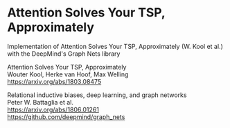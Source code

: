 # Attention Solves Your TSP, Approximately

Implementation of Attention Solves Your TSP, Approximately (W. Kool et al.) with the DeepMind's Graph Nets library


Attention Solves Your TSP, Approximately  
Wouter Kool, Herke van Hoof, Max Welling  
https://arxiv.org/abs/1803.08475

Relational inductive biases, deep learning, and graph networks  
Peter W. Battaglia et al.  
https://arxiv.org/abs/1806.01261  
https://github.com/deepmind/graph_nets
